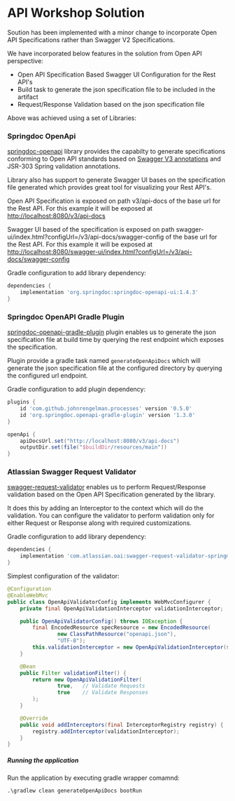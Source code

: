 # API Workshop Solution

Soution has been implemented with a minor change to incorporate Open API Specifications rather than Swagger V2 Specifications.

We have incorporated below features in the solution from Open API perspective:
* Open API Specification Based Swagger UI Configuration for the Rest API's
* Build task to generate the json specification file to be included in the artifact
* Request/Response Validation based on the json specification file

Above was achieved using a set of Libraries:

### Springdoc OpenApi
[springdoc-openapi](https://springdoc.org/) library provides the capabilty to generate specifications conforming to Open API standards based on [Swagger V3 annotations](https://github.com/swagger-api/swagger-core/wiki/Swagger-2.X---Annotations) and JSR-303 Spring validation annotations.

Library also has support to generate Swagger UI bases on the specification file generated which provides great tool for visualizing your Rest API's.

Open API Specification is exposed on path v3/api-docs of the base url for the Rest API. For this example it will be exposed at [http://localhost:8080/v3/api-docs](http://localhost:8080/v3/api-docs)

Swagger UI based of the specification is exposed on path swagger-ui/index.html?configUrl=/v3/api-docs/swagger-config of the base url for the Rest API. For this example it will be exposed at [http://localhost:8080/swagger-ui/index.html?configUrl=/v3/api-docs/swagger-config](http://localhost:8080/swagger-ui/index.html?configUrl=/v3/api-docs/swagger-config)

Gradle configuration to add library dependency:
```groovy
dependencies {
	implementation 'org.springdoc:springdoc-openapi-ui:1.4.3'
}
```

### Springdoc OpenAPI Gradle Plugin
[springdoc-openapi-gradle-plugin](https://github.com/springdoc/springdoc-openapi-gradle-plugin) plugin enables us to generate the json specification file at build time by querying the rest endpoint which exposes the specification.

Plugin provide a gradle task named `generateOpenApiDocs` which will generate the json specification file at the configured directory by querying the configured url endpoint.

Gradle configuration to add plugin dependency:
```groovy
plugins {
	id 'com.github.johnrengelman.processes' version '0.5.0'
	id 'org.springdoc.openapi-gradle-plugin' version '1.3.0'
}

openApi {
	apiDocsUrl.set("http://localhost:8080/v3/api-docs")
	outputDir.set(file("$buildDir/resources/main"))
}
```

### Atlassian Swagger Request Validator
[swagger-request-validator](https://bitbucket.org/atlassian/swagger-request-validator/src/master/) enables us to perform Request/Response validation based on the Open API Specification generated by the library.

It does this by adding an Interceptor to the context which will do the validation. You can configure the validator to perform validation only for either Request or Response along with required customizations.

Gradle configuration to add library dependency:
```groovy
dependencies {
	implementation 'com.atlassian.oai:swagger-request-validator-springmvc:2.10.1'
}
```

Simplest configuration of the validator:
```java
@Configuration
@EnableWebMvc
public class OpenApiValidatorConfig implements WebMvcConfigurer {
    private final OpenApiValidationInterceptor validationInterceptor;

    public OpenApiValidatorConfig() throws IOException {
        final EncodedResource specResource = new EncodedResource(
                new ClassPathResource("openapi.json"),
                "UTF-8");
        this.validationInterceptor = new OpenApiValidationInterceptor(specResource);
    }

    @Bean
    public Filter validationFilter() {
        return new OpenApiValidationFilter(
                true,   // Validate Requests
                true    // Validate Responses
        );
    }

    @Override
    public void addInterceptors(final InterceptorRegistry registry) {
        registry.addInterceptor(validationInterceptor);
    }
}
```

##### Running the application
Run the application by executing gradle wrapper comamnd:
```shell script
.\gradlew clean generateOpenApiDocs bootRun
```